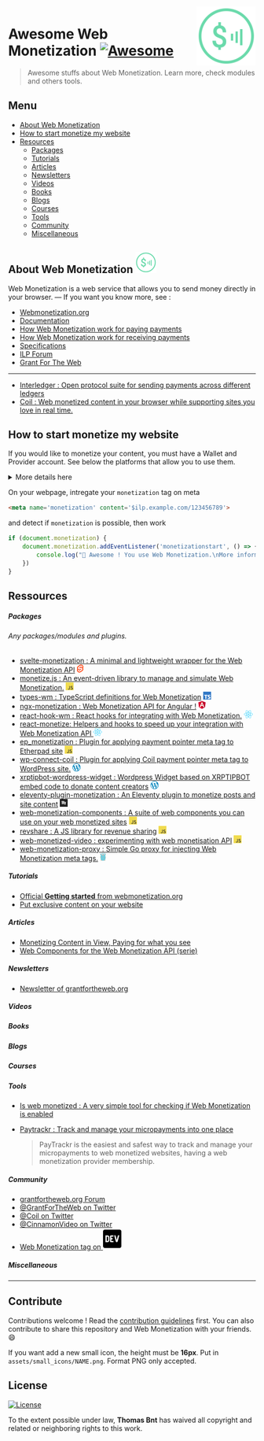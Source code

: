 <img src="assets/wm_icon_animated.svg" alt="Logo Web Monetization" align="right" width="120px" />

# Awesome Web Monetization [![Awesome](https://awesome.re/badge-flat2.svg)](https://awesome.re)


> Awesome stuffs about Web Monetization. Learn more, check modules and others tools.


## Menu

- [About Web Monetization](#About-Web-Monetization)
- [How to start monetize my website](#How-to-start-monetize-my-website)
- [Resources](#Ressources)
    - [Packages](#Packages)
    - [Tutorials](#Tutorials)
    - [Articles](#Articles)
    - [Newsletters](#Newsletters)
    - [Videos](#Videos)
    - [Books](#Books)
    - [Blogs](#Blogs)
    - [Courses](#Courses)
    - [Tools](#Tools)
    - [Community](#Community)
    - [Miscellaneous](#Miscellaneous)



## About Web Monetization ![](assets/small_icons/webmonetization.svg)

Web Monetization is a web service that allows you to send money directly in your browser. — If you want you know more, see :

- [Webmonetization.org](https://webmonetization.org/) 
- [Documentation](https://webmonetization.org/docs/getting-started.html)
- [How Web Monetization work for paying payments](https://webmonetization.org/docs/sending)
- [How Web Monetization work for receiving payments](https://webmonetization.org/docs/receiving)
- [Specifications](https://webmonetization.org/specification.html)
- [ILP Forum](https://forum.interledger.org/)
- [Grant For The Web](https://www.grantfortheweb.org/)
___
- [Interledger : Open protocol suite for sending payments across different ledgers](https://interledger.org/)
- [Coil : Web monetized content in your browser while supporting sites you love in real time.](https://coil.com)

## How to start monetize my website

If you would like to monetize your content, you must have a Wallet and Provider account. See below the platforms that allow you to use them.


<details><summary>More details here</summary>
<p>

| **Wallets** |  |  |  |  |
|:-----------:|:----------------------------------------------------------:|:------------------------------------------------------------:|:------------------------------------------------------------------:|:---------------------------------------------------------------------------------------------:|
| Name | [![Uphold](https://webmonetization.org/img/uphold_logo.svg)](https://uphold.com) | [![GateHub](https://webmonetization.org/img/gatehub_logo.svg)](https://gatehub.net) | [![Stronghold](https://webmonetization.org/img/stronghold_logo.svg)](https://stronghold.co/real-time-payments#coil) | [New Wallet ?<br>Create a issue !](https://github.com/thomasbnt/awesome-web-monetization/issues/new?assignees=thomasbnt&labels=Wallet%2C+%E2%86%94+WM+repository&template=new-wallet.md&title=%5BWa%5D) |
| Fees | None | SEPA: 1.00 EUR < 50,000 EUR<br>Wire: $15 min ($150 max) | $3 withdrawal fee |  |

If you are use already XRP Tipbot, [check here to migrate on Uphold](https://webmonetization.org/docs/xrptipbot).


| **Payments** |  |
|--------------|----------------------------------------------------------------------------|
| Name | [![Coil](https://webmonetization.org/img/coil_logo.svg)](https://coil.com) |
</p>
</details>



On your webpage, intregate your `monetization` tag on meta
```html
<meta name='monetization' content='$ilp.example.com/123456789'>
```
and detect if `monetization` is possible, then work 

```js
if (document.monetization) {
    document.monetization.addEventListener('monetizationstart', () => {
        console.log("🎉 Awesome ! You use Web Monetization.\nMore information https://webmonetization.org")
    })
}
```
## Ressources
##### Packages 

###### *Any packages/modules and plugins.*

* [svelte-monetization : A minimal and lightweight wrapper for the Web Monetization API](https://github.com/sorxrob/svelte-monetization) ![](assets/small_icons/svelte.png)
* [monetize.js : An event-driven library to manage and simulate Web Monetization.](https://github.com/sunchayn/monetize.js) ![](assets/small_icons/javascript.png)
* [types-wm : TypeScript definitions for Web Monetization](https://github.com/dacioromero/types-wm) ![](assets/small_icons/typescript.png)
* [ngx-monetization : Web Monetization API for Angular !](https://github.com/CDDelta/ngx-monetization) ![](assets/small_icons/angular.png)
* [react-hook-wm : React hooks for integrating with Web Monetization.](https://github.com/dacioromero/react-hook-wm) ![](assets/small_icons/react.png)
* [react-monetize: Helpers and hooks to speed up your integration with Web Monetization API ](https://github.com/guidovizoso/react-monetize) ![](assets/small_icons/react.png)
* [ep_monetization : Plugin for applying payment pointer meta tag to Etherpad site](https://github.com/ISNIT0/ep_monetization) ![](assets/small_icons/javascript.png)
* [wp-connect-coil : Plugin for applying Coil payment pointer meta tag to WordPress site.](https://wordpress.org/plugins/wp-connect-coil/) ![](assets/small_icons/wordpress.png)
* [xrptipbot-wordpress-widget : Wordpress Widget based on XRPTIPBOT embed code to donate content creators](https://wordpress.org/plugins/widget-xrptipbot/) ![](assets/small_icons/wordpress.png)
* [eleventy-plugin-monetization : An Eleventy plugin to monetize posts and site content](https://github.com/DanCanetti/eleventy-plugin-monetization) ![](assets/small_icons/11ty.png)
* [web-monetization-components : A suite of web components you can use on your web monetized sites](https://github.com/philnash/web-monetization-components) ![](assets/small_icons/javascript.png)
* [revshare : A JS library for revenue sharing](https://github.com/kewbish/revshare) ![](assets/small_icons/javascript.png)
* [web-monetized-video : experimenting with web monetisation API](https://github.com/Jasmin2895/web-monetized-video) ![](assets/small_icons/javascript.png)
* [web-monetization-proxy : Simple Go proxy for injecting Web Monetization meta tags.](https://github.com/tcdowney/web-monetization-proxy) ![](assets/small_icons/go.png)

##### Tutorials 

* [Official **Getting started** from webmonetization.org](https://webmonetization.org/docs/getting-started)
* [Put exclusive content on your website](https://webmonetization.org/docs/exclusive-content)

##### Articles

* [Monetizing Content in View, Paying for what you see](https://dev.to/godwinagedah/monetizing-content-in-view-paying-for-what-you-see-462a)
* [Web Components for the Web Monetization API (serie)](https://dev.to/philnash/web-components-for-the-web-monetization-api-4ed9)

##### Newsletters

* [Newsletter of grantfortheweb.org](https://www.grantfortheweb.org/signup)

##### Videos
##### Books
##### Blogs
##### Courses
##### Tools

* [Is web monetized : A very simple tool for checking if Web Monetization is enabled](https://github.com/jkga/is-web-monetized)

* [Paytrackr : Track and manage your micropayments into one place](https://github.com/sorxrob/paytrackr) 

  > PayTrackr is the easiest and safest way to track and manage your micropayments to web monetized websites, having a web monetization provider membership.

##### Community

* [grantfortheweb.org Forum](https://forum.grantfortheweb.org/)
* [@GrantForTheWeb on Twitter](https://twitter.com/GrantForTheWeb)
* [@Coil on Twitter](https://twitter.com/Coil)
* [@CinnamonVideo on Twitter](https://twitter.com/CinnamonVideo)
* [Web Monetization tag on ![DEV](assets/small_icons/devto.svg)](https://dev.to/t/webmonetization) 

##### Miscellaneous

___
## Contribute

Contributions welcome ! Read the [contribution guidelines](contributing.md) first.
You can also contribute to share this repository and Web Monetization with your friends. 😄

If you want add a new small icon, the height must be **16px**. Put in `assets/small_icons/NAME.png`. Format PNG only accepted.

## License

[![License](https://img.shields.io/github/license/thomasbnt/awesome-web-monetization.svg?style=for-the-badge)](https://github.com/thomasbnt/awesome-web-monetization/blob/master/LICENSE)

To the extent possible under law, **Thomas Bnt** has waived all copyright and
related or neighboring rights to this work.

